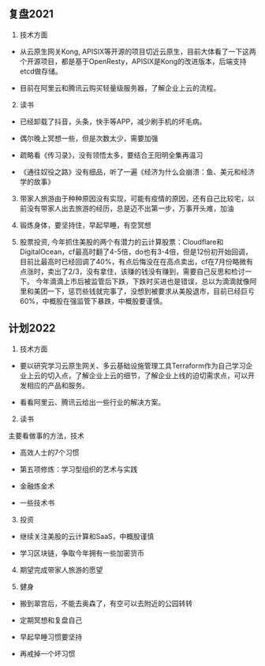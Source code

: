 ## 复盘2021
1. 技术方面

* 从云原生网关Kong, APISIX等开源的项目切近云原生，目前大体看了一下这两个开源项目，都是基于OpenResty，APISIX是Kong的改进版本，后端支持etcd做存储。

* 目前在阿里云和腾讯云购买轻量级服务器，了解企业上云的流程。

2. 读书 

* 已经卸载了抖音，头条，快手等APP，减少刷手机的坏毛病。

* 偶尔晚上冥想一些，但是次数太少，需要加强

* 疏略看《传习录》，没有领悟太多，要结合王阳明全集再温习

* 《通往奴役之路》没有细品，听了一遍《经济为什么会崩溃：鱼、美元和经济学的故事》 

3. 带家人旅游由于种种原因没有实现，可能有疫情的原因，还有自己比较宅，以前没有带家人出去旅游的经历，总是迈不出第一步，万事开头难，加油

4. 锻炼身体，要坚持住，早起早睡，有空冥想

5. 股票投资, 今年抓住美股的两个有潜力的云计算股票：Cloudflare和DigitalOcean，cf最高时翻了4-5倍，do也有3-4倍，但是12份初开始回调，目前比最高时已经回调了40%，有点后悔没在在高点卖出，cf在7月份略微有点涨时，卖出了2/3，没有拿住，该赚的钱没有赚到，需要自己反思和检讨一下。
今年滴滴上市后被监管后下跌，下跌时买进也是错误，总以为滴滴就像阿里和美团一下，惩罚些钱就完事了，没想到被要求从美股退市，目前已经巨亏60%，中概股在强监管下暴跌，中概股要谨慎。

## 计划2022

1. 技术方面

* 要以研究学习云原生网关、多云基础设施管理工具Terraform作为自己学习企业上云的切入点，了解企业上云的细节，了解企业上线的迫切需求点，可以开发相应的产品和服务。

* 看看阿里云、腾讯云给出一些行业的解决方案。

2. 读书

主要看做事的方法，技术

* 高效人士的7个习惯

* 第五项修炼：学习型组织的艺术与实践

* 金融炼金术

* 一些技术书

3. 投资

* 继续关注美股的云计算和SaaS，中概股谨慎

* 学习区块链，争取今年拥有一些加密货币

4. 期望完成带家人旅游的愿望

5. 健身

* 搬到翠宫后，不能去奥森了，有空可以去附近的公园转转

* 定期冥想和复盘自己

* 早起早睡习惯要坚持

* 再戒掉一个坏习惯
